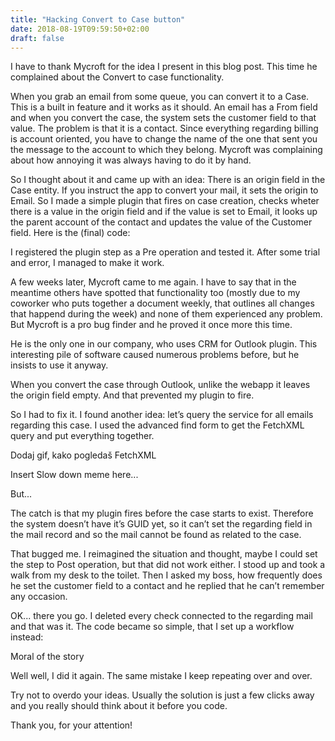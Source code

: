 ```yaml
---
title: "Hacking Convert to Case button"
date: 2018-08-19T09:59:50+02:00
draft: false
---
```




I have to thank Mycroft for the idea I present in this blog post. This time he complained about the Convert to case functionality.



When you grab an email from some queue, you can convert it to a Case. This is a built in feature and it works as it should. An email has a From field and when you convert the case, the system sets the customer field to that value. The problem is that it is a contact. Since everything regarding billing is account oriented, you have to change the name of the one that sent you the message to the account to which they belong. Mycroft was complaining about how annoying it was always having to do it by hand.



So I thought about it and came up with an idea: There is an origin field in the Case entity. If you instruct the app to convert your mail, it sets the origin to Email. So I made a simple plugin that fires on case creation, checks wheter there is a value in the origin field and if the value is set to Email, it looks up the parent account of the contact and updates the value of the Customer field. Here is the (final) code:



I registered the plugin step as a Pre operation and tested it. After some trial and error, I managed to make it work.



A few weeks later, Mycroft came to me again. I have to say that in the meantime others have spotted that functionality too (mostly due to my coworker who puts together a document weekly, that outlines all changes that happend during the week) and none of them experienced any problem. But Mycroft is a pro bug finder and he proved it once more this time.



He is the only one in our company, who uses CRM for Outlook plugin. This interesting pile of software caused numerous problems before, but he insists to use it anyway.



When you convert the case through Outlook, unlike the webapp it leaves the origin field empty. And that prevented my plugin to fire.



So I had to fix it. I found another idea: let’s query the service for all emails regarding this case. I used the advanced find form to get the FetchXML query and put everything together.



Dodaj gif, kako pogledaš FetchXML



Insert Slow down meme here...



But...



The catch is that my plugin fires before the case starts to exist. Therefore the system doesn’t have it’s GUID yet, so it can’t set the regarding field in the mail record and so the mail cannot be found as related to the case.



That bugged me. I reimagined the situation and thought, maybe I could set the step to Post operation, but that did not work either. I stood up and took a walk from my desk to the toilet. Then I asked my boss, how frequently does he set the customer field to a contact and he replied that he can’t remember any occasion.



OK... there you go. I deleted every check connected to the regarding mail and that was it. The code became so simple, that I set up a workflow instead:



Moral of the story

Well well, I did it again. The same mistake I keep repeating over and over.

Try not to overdo your ideas. Usually the solution is just a few clicks away and you really should think about it before you code.

Thank you, for your attention!